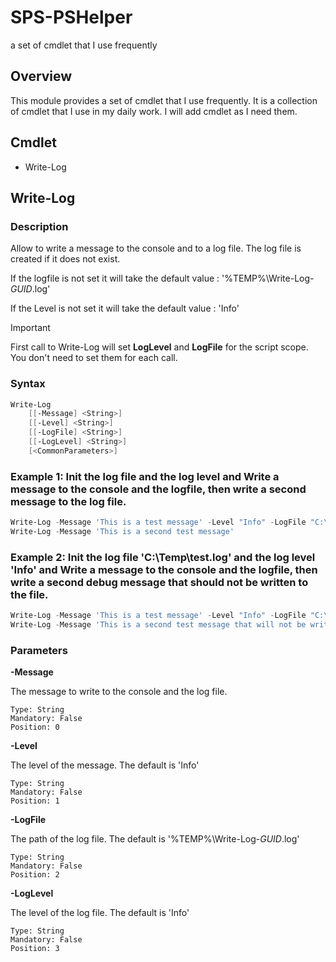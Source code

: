 # SPS-PSHelper
 a set of cmdlet that I use frequently

## Overview
This module provides a set of cmdlet that I use frequently. It is a collection of cmdlet that I use in my daily work. I will add cmdlet as I need them.

## Cmdlet
- Write-Log

## Write-Log

### Description

Allow to write a message to the console and to a log file. The log file is created if it does not exist.

If the logfile is not set it will take the default value : '%TEMP%\Write-Log-*GUID*.log'

If the Level is not set it will take the default value : 'Info'

> [!IMPORTANT]
> First call to Write-Log will set **LogLevel** and **LogFile** for the script scope. You don't need to set them for each call. 

### Syntax
```powershell
Write-Log 
    [[-Message] <String>] 
    [[-Level] <String>] 
    [[-LogFile] <String>]
    [[-LogLevel] <String>]
    [<CommonParameters>]
```
### Example 1: Init the log file and the log level and Write a message to the console and the logfile, then write a second message to the log file.

```powershell
Write-Log -Message 'This is a test message' -Level "Info" -LogFile "C:\Temp\test.log" -LogLevel "Info"
Write-Log -Message 'This is a second test message'
```
### Example 2: Init the log file 'C:\Temp\test.log' and the log level 'Info' and Write a message to the console and the logfile, then write a second debug message that should not be written to the file.

```powershell
Write-Log -Message 'This is a test message' -Level "Info" -LogFile "C:\Temp\test.log" -LogLevel "Info"
Write-Log -Message 'This is a second test message that will not be written' -Level "Debug"
```
### Parameters
**\-Message**

The message to write to the console and the log file.

    Type: String
    Mandatory: False
    Position: 0

**\-Level**

The level of the message. The default is 'Info'

    Type: String
    Mandatory: False
    Position: 1

**\-LogFile**

The path of the log file. The default is '%TEMP%\Write-Log-*GUID*.log'

    Type: String
    Mandatory: False
    Position: 2

**\-LogLevel**

The level of the log file. The default is 'Info'

    Type: String
    Mandatory: False
    Position: 3